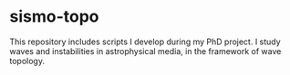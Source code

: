 # sismo-topo

This repository includes scripts I develop during my PhD project. I study waves and instabilities in astrophysical media, in the framework of wave topology.
